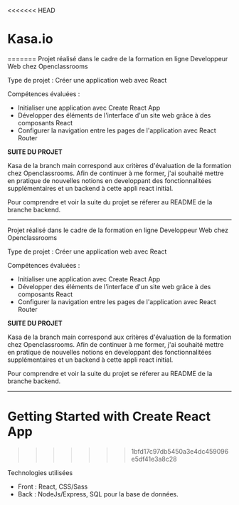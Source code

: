 <<<<<<< HEAD
# Kasa.io
=======
Projet réalisé dans le cadre de la formation en ligne Developpeur Web chez Openclassrooms

Type de projet : Créer une application web avec React

Compétences évaluées :

  - Initialiser une application avec Create React App
  - Développer des éléments de l'interface d'un site web grâce à des composants React
  - Configurer la navigation entre les pages de l'application avec React Router
  
************SUITE DU PROJET************

Kasa de la branch main correspond aux critères d'évaluation de la formation chez Openclassrooms. Afin de continuer à me former, j'ai souhaité mettre en pratique de nouvelles notions en developpant des fonctionnalitées supplémentaires et un backend à cette appli react initial. 

Pour comprendre et voir la suite du projet se réferer au README de la branche backend.

***************************************


Projet réalisé dans le cadre de la formation en ligne Developpeur Web chez Openclassrooms

Type de projet : Créer une application web avec React

Compétences évaluées :

  - Initialiser une application avec Create React App
  - Développer des éléments de l'interface d'un site web grâce à des composants React
  - Configurer la navigation entre les pages de l'application avec React Router
  
************SUITE DU PROJET************

Kasa de la branch main correspond aux critères d'évaluation de la formation chez Openclassrooms. Afin de continuer à me former, j'ai souhaité mettre en pratique de nouvelles notions en developpant des fonctionnalitées supplémentaires et un backend à cette appli react initial. 

Pour comprendre et voir la suite du projet se réferer au README de la branche backend.

***************************************


# Getting Started with Create React App
>>>>>>> 1bfd17c97db5450a3e4dc459096e5df41e3a8c28

Technologies utilisées 

  - Front : React, CSS/Sass
  - Back : NodeJs/Express, SQL pour la base de données.
